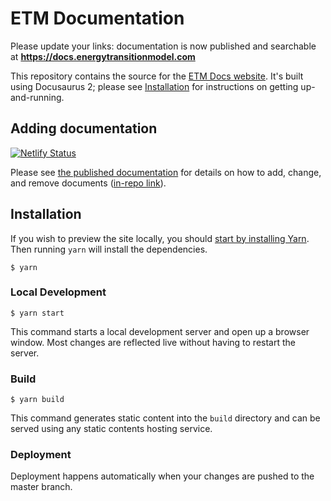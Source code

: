 # ETM Documentation

Please update your links: documentation is now published and searchable at **https://docs.energytransitionmodel.com**

This repository contains the source for the [ETM Docs website](https://docs.energytransitionmodel.com). It's built using Docusaurus 2; please see [Installation](#installation) for instructions on getting up-and-running.

## Adding documentation

[![Netlify Status](https://api.netlify.com/api/v1/badges/9e5b10b2-ba1d-4843-a609-c3e43031f58f/deploy-status)](https://app.netlify.com/projects/etm-docs/deploys)

Please see [the published documentation](https://docs.energytransitionmodel.com/contrib/authoring-docs) for details on how to add, change, and remove documents ([in-repo link](https://github.com/quintel/documentation/blob/docusaurus/docs/contrib/authoring-docs.md)).

## Installation

If you wish to preview the site locally, you should [start by installing Yarn](https://yarnpkg.com/getting-started/install). Then running `yarn` will install the dependencies.

```
$ yarn
```

### Local Development

```
$ yarn start
```

This command starts a local development server and open up a browser window. Most changes are reflected live without having to restart the server.

### Build

```
$ yarn build
```

This command generates static content into the `build` directory and can be served using any static contents hosting service.

### Deployment

Deployment happens automatically when your changes are pushed to the master branch.
